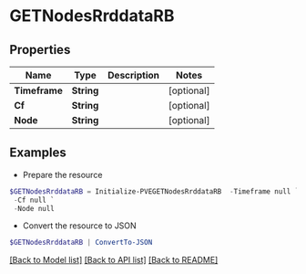 # GETNodesRrddataRB
## Properties

Name | Type | Description | Notes
------------ | ------------- | ------------- | -------------
**Timeframe** | **String** |  | [optional] 
**Cf** | **String** |  | [optional] 
**Node** | **String** |  | [optional] 

## Examples

- Prepare the resource
```powershell
$GETNodesRrddataRB = Initialize-PVEGETNodesRrddataRB  -Timeframe null `
 -Cf null `
 -Node null
```

- Convert the resource to JSON
```powershell
$GETNodesRrddataRB | ConvertTo-JSON
```

[[Back to Model list]](../README.md#documentation-for-models) [[Back to API list]](../README.md#documentation-for-api-endpoints) [[Back to README]](../README.md)

